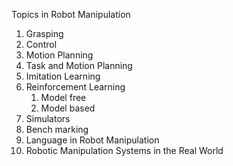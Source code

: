 Topics in Robot Manipulation
1. Grasping
2. Control
3. Motion Planning
4. Task and Motion Planning
5. Imitation Learning
6. Reinforcement Learning
	1. Model free
	2. Model based
7. Simulators
8. Bench marking
9. Language in Robot Manipulation
10. Robotic Manipulation Systems in the Real World

